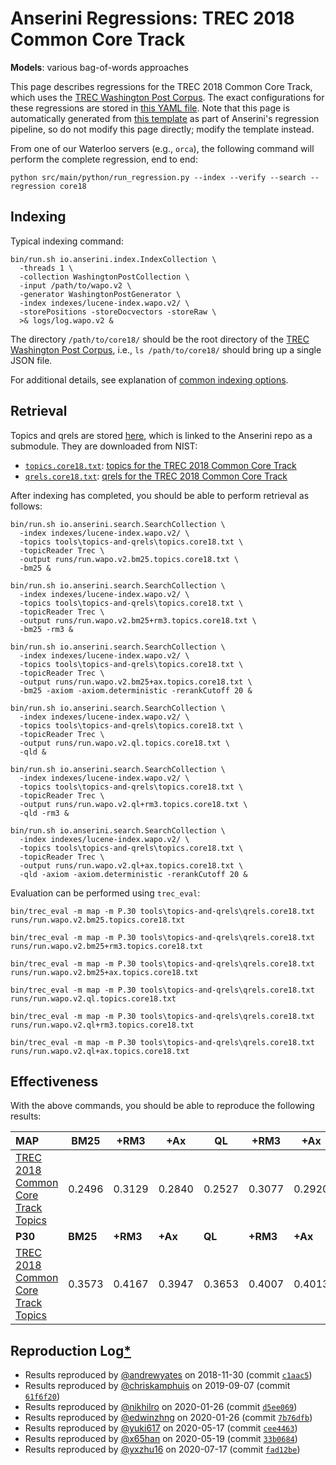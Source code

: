 # Anserini Regressions: TREC 2018 Common Core Track

**Models**: various bag-of-words approaches

This page describes regressions for the TREC 2018 Common Core Track, which uses the [TREC Washington Post Corpus](https://trec.nist.gov/data/wapost/).
The exact configurations for these regressions are stored in [this YAML file](../../src/main/resources/regression/core18.yaml).
Note that this page is automatically generated from [this template](../../src/main/resources/docgen/templates/core18.template) as part of Anserini's regression pipeline, so do not modify this page directly; modify the template instead.

From one of our Waterloo servers (e.g., `orca`), the following command will perform the complete regression, end to end:

```
python src/main/python/run_regression.py --index --verify --search --regression core18
```

## Indexing

Typical indexing command:

```
bin/run.sh io.anserini.index.IndexCollection \
  -threads 1 \
  -collection WashingtonPostCollection \
  -input /path/to/wapo.v2 \
  -generator WashingtonPostGenerator \
  -index indexes/lucene-index.wapo.v2/ \
  -storePositions -storeDocvectors -storeRaw \
  >& logs/log.wapo.v2 &
```

The directory `/path/to/core18/` should be the root directory of the [TREC Washington Post Corpus](https://trec.nist.gov/data/wapost/), i.e., `ls /path/to/core18/`
should bring up a single JSON file.

For additional details, see explanation of [common indexing options](../../docs/common-indexing-options.md).

## Retrieval

Topics and qrels are stored [here](https://github.com/castorini/anserini-tools/tree/master/topics-and-qrels), which is linked to the Anserini repo as a submodule.
They are downloaded from NIST:

+ [`topics.core18.txt`](https://github.com/castorini/anserini-tools/tree/master/topics-and-qrels/topics.core18.txt): [topics for the TREC 2018 Common Core Track](https://trec.nist.gov/data/core/topics2018.txt)
+ [`qrels.core18.txt`](https://github.com/castorini/anserini-tools/tree/master/topics-and-qrels/qrels.core18.txt): [qrels for the TREC 2018 Common Core Track](https://trec.nist.gov/data/core/qrels2018.txt)

After indexing has completed, you should be able to perform retrieval as follows:

```
bin/run.sh io.anserini.search.SearchCollection \
  -index indexes/lucene-index.wapo.v2/ \
  -topics tools\topics-and-qrels\topics.core18.txt \
  -topicReader Trec \
  -output runs/run.wapo.v2.bm25.topics.core18.txt \
  -bm25 &

bin/run.sh io.anserini.search.SearchCollection \
  -index indexes/lucene-index.wapo.v2/ \
  -topics tools\topics-and-qrels\topics.core18.txt \
  -topicReader Trec \
  -output runs/run.wapo.v2.bm25+rm3.topics.core18.txt \
  -bm25 -rm3 &

bin/run.sh io.anserini.search.SearchCollection \
  -index indexes/lucene-index.wapo.v2/ \
  -topics tools\topics-and-qrels\topics.core18.txt \
  -topicReader Trec \
  -output runs/run.wapo.v2.bm25+ax.topics.core18.txt \
  -bm25 -axiom -axiom.deterministic -rerankCutoff 20 &

bin/run.sh io.anserini.search.SearchCollection \
  -index indexes/lucene-index.wapo.v2/ \
  -topics tools\topics-and-qrels\topics.core18.txt \
  -topicReader Trec \
  -output runs/run.wapo.v2.ql.topics.core18.txt \
  -qld &

bin/run.sh io.anserini.search.SearchCollection \
  -index indexes/lucene-index.wapo.v2/ \
  -topics tools\topics-and-qrels\topics.core18.txt \
  -topicReader Trec \
  -output runs/run.wapo.v2.ql+rm3.topics.core18.txt \
  -qld -rm3 &

bin/run.sh io.anserini.search.SearchCollection \
  -index indexes/lucene-index.wapo.v2/ \
  -topics tools\topics-and-qrels\topics.core18.txt \
  -topicReader Trec \
  -output runs/run.wapo.v2.ql+ax.topics.core18.txt \
  -qld -axiom -axiom.deterministic -rerankCutoff 20 &
```

Evaluation can be performed using `trec_eval`:

```
bin/trec_eval -m map -m P.30 tools\topics-and-qrels\qrels.core18.txt runs/run.wapo.v2.bm25.topics.core18.txt

bin/trec_eval -m map -m P.30 tools\topics-and-qrels\qrels.core18.txt runs/run.wapo.v2.bm25+rm3.topics.core18.txt

bin/trec_eval -m map -m P.30 tools\topics-and-qrels\qrels.core18.txt runs/run.wapo.v2.bm25+ax.topics.core18.txt

bin/trec_eval -m map -m P.30 tools\topics-and-qrels\qrels.core18.txt runs/run.wapo.v2.ql.topics.core18.txt

bin/trec_eval -m map -m P.30 tools\topics-and-qrels\qrels.core18.txt runs/run.wapo.v2.ql+rm3.topics.core18.txt

bin/trec_eval -m map -m P.30 tools\topics-and-qrels\qrels.core18.txt runs/run.wapo.v2.ql+ax.topics.core18.txt
```

## Effectiveness

With the above commands, you should be able to reproduce the following results:

| **MAP**                                                                                                      | **BM25**  | **+RM3**  | **+Ax**   | **QL**    | **+RM3**  | **+Ax**   |
|:-------------------------------------------------------------------------------------------------------------|-----------|-----------|-----------|-----------|-----------|-----------|
| [TREC 2018 Common Core Track Topics](https://github.com/castorini/anserini-tools/tree/master/topics-and-qrels/topics.core18.txt)| 0.2496    | 0.3129    | 0.2840    | 0.2527    | 0.3077    | 0.2920    |
| **P30**                                                                                                      | **BM25**  | **+RM3**  | **+Ax**   | **QL**    | **+RM3**  | **+Ax**   |
| [TREC 2018 Common Core Track Topics](https://github.com/castorini/anserini-tools/tree/master/topics-and-qrels/topics.core18.txt)| 0.3573    | 0.4167    | 0.3947    | 0.3653    | 0.4007    | 0.4013    |

## Reproduction Log[*](../../docs/reproducibility.md)

+ Results reproduced by [@andrewyates](https://github.com/andrewyates) on 2018-11-30 (commit [`c1aac5`](https://github.com/castorini/Anserini/commit/c1aac5e353e2ab77db3e7106cb4c017a09ce0fe9))
+ Results reproduced by [@chriskamphuis](https://github.com/chriskamphuis) on 2019-09-07 (commit [`61f6f20`](https://github.com/castorini/anserini/commit/61f6f20ff6872484966ea1badcdcdcebf1eea852))
+ Results reproduced by [@nikhilro](https://github.com/nikhilro) on 2020-01-26 (commit [`d5ee069`](https://github.com/castorini/anserini/commit/d5ee069399e6a306d7685bda756c1f19db721156))
+ Results reproduced by [@edwinzhng](https://github.com/edwinzhng) on 2020-01-26 (commit [`7b76dfb`](https://github.com/castorini/anserini/commit/7b76dfbea7e0c01a3a5dc13e74f54852c780ec9b))
+ Results reproduced by [@yuki617](https://github.com/yuki617) on 2020-05-17 (commit [`cee4463`](https://github.com/castorini/anserini/commit/cee446338137415899436f0b2f2d738769745cde))
+ Results reproduced by [@x65han](https://github.com/x65han) on 2020-05-19 (commit [`33b0684`](https://github.com/castorini/anserini/commit/33b068437c4582067486e5fe79dfbecb8d4a145c))
+ Results reproduced by [@yxzhu16](https://github.com/yxzhu16) on 2020-07-17 (commit [`fad12be`](https://github.com/castorini/anserini/commit/fad12be2e37a075100707c3a674eb67bc0aa57ef))
